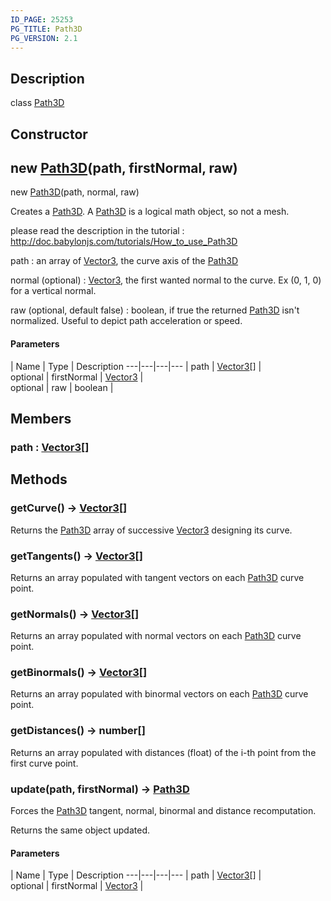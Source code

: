 ```yaml
---
ID_PAGE: 25253
PG_TITLE: Path3D
PG_VERSION: 2.1
---
```

## Description

class [Path3D](/classes/3.0/Path3D)



## Constructor

## new [Path3D](/classes/3.0/Path3D)(path, firstNormal, raw)

new [Path3D](/classes/3.0/Path3D)(path, normal, raw)

Creates a [Path3D](/classes/3.0/Path3D). A [Path3D](/classes/3.0/Path3D) is a logical math object, so not a mesh.

please read the description in the tutorial :  http://doc.babylonjs.com/tutorials/How_to_use_Path3D

path : an array of [Vector3](/classes/3.0/Vector3), the curve axis of the [Path3D](/classes/3.0/Path3D)

normal (optional) : [Vector3](/classes/3.0/Vector3), the first wanted normal to the curve. Ex (0, 1, 0) for a vertical normal.

raw (optional, default false) : boolean, if true the returned [Path3D](/classes/3.0/Path3D) isn't normalized. Useful to depict path acceleration or speed.

#### Parameters
 | Name | Type | Description
---|---|---|---
 | path | [Vector3](/classes/3.0/Vector3)[] |      
optional | firstNormal | [Vector3](/classes/3.0/Vector3) |      
optional | raw | boolean |     
## Members

### path : [Vector3](/classes/3.0/Vector3)[]



## Methods

### getCurve() &rarr; [Vector3](/classes/3.0/Vector3)[]

Returns the [Path3D](/classes/3.0/Path3D) array of successive [Vector3](/classes/3.0/Vector3) designing its curve.
### getTangents() &rarr; [Vector3](/classes/3.0/Vector3)[]

Returns an array populated with tangent vectors on each [Path3D](/classes/3.0/Path3D) curve point.
### getNormals() &rarr; [Vector3](/classes/3.0/Vector3)[]

Returns an array populated with normal vectors on each [Path3D](/classes/3.0/Path3D) curve point.
### getBinormals() &rarr; [Vector3](/classes/3.0/Vector3)[]

Returns an array populated with binormal vectors on each [Path3D](/classes/3.0/Path3D) curve point.
### getDistances() &rarr; number[]

Returns an array populated with distances (float) of the i-th point from the first curve point.
### update(path, firstNormal) &rarr; [Path3D](/classes/3.0/Path3D)

Forces the [Path3D](/classes/3.0/Path3D) tangent, normal, binormal and distance recomputation.

Returns the same object updated.

#### Parameters
 | Name | Type | Description
---|---|---|---
 | path | [Vector3](/classes/3.0/Vector3)[] |      
optional | firstNormal | [Vector3](/classes/3.0/Vector3) |      
